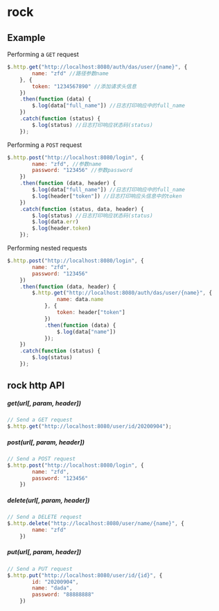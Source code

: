 # rock


## Example

Performing a `GET` request

```js
$.http.get("http://localhost:8080/auth/das/user/{name}", {
        name: "zfd" //路径参数name
    }, {
        token: "1234567890" //添加请求头信息
    })
    .then(function (data) {
        $.log(data["full_name"]) //日志打印响应中的full_name
    })
    .catch(function (status) {
        $.log(status) //日志打印响应状态码(status)
    });
```

Performing a `POST` request

```js
$.http.post("http://localhost:8080/login", {
        name: "zfd", //参数name
        password: "123456" //参数password
    })
    .then(function (data, header) {
        $.log(data["full_name"]) //日志打印响应中的full_name
        $.log(header["token"]) //日志打印响应头信息中的token
    })
    .catch(function (status, data, header) {
        $.log(status) //日志打印响应状态码(status)
        $.log(data.err)
        $.log(header.token)
    });
```

Performing nested requests

```js
$.http.post("http://localhost:8080/login", {
        name: "zfd",
        password: "123456"
    })
    .then(function (data, header) {
        $.http.get("http://localhost:8080/auth/das/user/{name}", {
                name: data.name
            }, {
                token: header["token"]
            })
            .then(function (data) {
                $.log(data["name"])
            });
    })
    .catch(function (status) {
        $.log(status)
    });
```

## rock http API

##### get(url[, param, header])

```js
// Send a GET request
$.http.get("http://localhost:8080/user/id/20200904");
```


##### post(url[, param, header])

```js
// Send a POST request
$.http.post("http://localhost:8080/login", {
        name: "zfd",
        password: "123456"
    })
```


##### delete(url[, param, header])

```js
// Send a DELETE request
$.http.delete("http://localhost:8080/user/name/{name}", {
        name: "zfd"
    })
```


##### put(url[, param, header])

```js
// Send a PUT request
$.http.put("http://localhost:8080/user/id/{id}", {
        id: "20200904",
        name: "dada",
        password: "88888888"
    })
```

